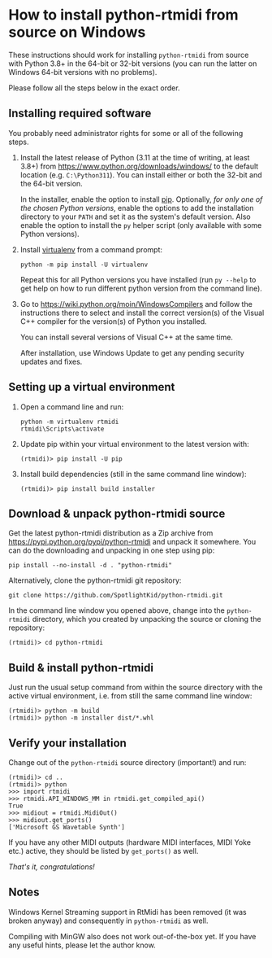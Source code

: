 # How to install python-rtmidi from source on Windows

These instructions should work for installing `python-rtmidi` from source with
Python 3.8+ in the 64-bit or 32-bit versions (you can run the latter on Windows
64-bit versions with no problems).

Please follow all the steps below in the exact order.

## Installing required software

You probably need administrator rights for some or all of the following steps.

1.  Install the latest release of Python (3.11 at the time of writing, at least
    3.8+) from <https://www.python.org/downloads/windows/> to the default
    location (e.g. `C:\Python311`). You can install either or both the 32-bit
    and the 64-bit version.

    In the installer, enable the option to install [pip]. Optionally, *for only
    one of the chosen Python versions*, enable the options to add the
    installation directory to your `PATH` and set it as the system's default
    version. Also enable the option to install the `py` helper script (only
    available with some Python versions).

2.  Install [virtualenv] from a command prompt:

    ```console
    python -m pip install -U virtualenv
    ```

    Repeat this for all Python versions you have installed (run `py --help` to
    get help on how to run different python version from the command line).

3.  Go to <https://wiki.python.org/moin/WindowsCompilers> and follow the
    instructions there to select and install the correct version(s) of
    the Visual C++ compiler for the version(s) of Python you installed.

    You can install several versions of Visual C++ at the same time.

    After installation, use Windows Update to get any pending security updates
    and fixes.


## Setting up a virtual environment

1.  Open a command line and run:

    ```console
    python -m virtualenv rtmidi
    rtmidi\Scripts\activate
    ```

2.  Update pip within your virtual environment to the latest version with:

    ```console
    (rtmidi)> pip install -U pip
    ```

3.  Install build dependencies (still in the same command line window):

    ```console
    (rtmidi)> pip install build installer
    ```

## Download & unpack python-rtmidi source

Get the latest python-rtmidi distribution as a Zip archive from
<https://pypi.python.org/pypi/python-rtmidi> and unpack it somewhere. You can
do the downloading and unpacking in one step using pip:

```console
pip install --no-install -d . "python-rtmidi"
```

Alternatively, clone the python-rtmidi git repository:

```console
git clone https://github.com/SpotlightKid/python-rtmidi.git
```

In the command line window you opened above, change into the `python-rtmidi`
directory, which you created by unpacking the source or cloning the repository:


```console
(rtmidi)> cd python-rtmidi
```


## Build & install python-rtmidi

Just run the usual setup command from within the source directory with the
active virtual environment, i.e. from still the same command line window:

```console
(rtmidi)> python -m build
(rtmidi)> python -m installer dist/*.whl
```


## Verify your installation

Change out of the `python-rtmidi` source directory (important!) and run:

```console
(rtmidi)> cd ..
(rtmidi)> python
>>> import rtmidi
>>> rtmidi.API_WINDOWS_MM in rtmidi.get_compiled_api()
True
>>> midiout = rtmidi.MidiOut()
>>> midiout.get_ports()
['Microsoft GS Wavetable Synth']
```

If you have any other MIDI outputs (hardware MIDI interfaces, MIDI Yoke etc.)
active, they should be listed by `get_ports()` as well.

*That's it, congratulations!*


## Notes

Windows Kernel Streaming support in RtMidi has been removed (it was
broken anyway) and consequently in `python-rtmidi` as well.

Compiling with MinGW also does not work out-of-the-box yet. If you have
any useful hints, please let the author know.


[pip]: https://pypi.python.org/pypi/pip
[virtualenv]: https://pypi.python.org/pypi/virtualenv
